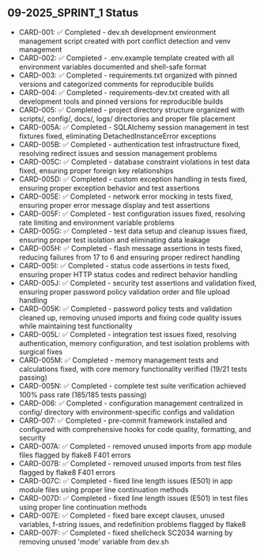 ## 09-2025_SPRINT_1 Status

- CARD-001: ✅ Completed - dev.sh development environment management script created with port conflict detection and venv management
- CARD-002: ✅ Completed - .env.example template created with all environment variables documented and shell-safe format
- CARD-003: ✅ Completed - requirements.txt organized with pinned versions and categorized comments for reproducible builds
- CARD-004: ✅ Completed - requirements-dev.txt created with all development tools and pinned versions for reproducible builds
- CARD-005: ✅ Completed - project directory structure organized with scripts/, config/, docs/, logs/ directories and proper file placement
- CARD-005A: ✅ Completed - SQLAlchemy session management in test fixtures fixed, eliminating DetachedInstanceError exceptions
- CARD-005B: ✅ Completed - authentication test infrastructure fixed, resolving redirect issues and session management problems
- CARD-005C: ✅ Completed - database constraint violations in test data fixed, ensuring proper foreign key relationships
- CARD-005D: ✅ Completed - custom exception handling in tests fixed, ensuring proper exception behavior and test assertions
- CARD-005E: ✅ Completed - network error mocking in tests fixed, ensuring proper error message display and test assertions
- CARD-005F: ✅ Completed - test configuration issues fixed, resolving rate limiting and environment variable problems
- CARD-005G: ✅ Completed - test data setup and cleanup issues fixed, ensuring proper test isolation and eliminating data leakage
- CARD-005H: ✅ Completed - flash message assertions in tests fixed, reducing failures from 17 to 6 and ensuring proper redirect handling
- CARD-005I: ✅ Completed - status code assertions in tests fixed, ensuring proper HTTP status codes and redirect behavior handling
- CARD-005J: ✅ Completed - security test assertions and validation fixed, ensuring proper password policy validation order and file upload handling
- CARD-005K: ✅ Completed - password policy tests and validation cleaned up, removing unused imports and fixing code quality issues while maintaining test functionality
- CARD-005L: ✅ Completed - integration test issues fixed, resolving authentication, memory configuration, and test isolation problems with surgical fixes
- CARD-005M: ✅ Completed - memory management tests and calculations fixed, with core memory functionality verified (19/21 tests passing)
- CARD-005N: ✅ Completed - complete test suite verification achieved 100% pass rate (185/185 tests passing)
- CARD-006: ✅ Completed - configuration management centralized in config/ directory with environment-specific configs and validation
- CARD-007: ✅ Completed - pre-commit framework installed and configured with comprehensive hooks for code quality, formatting, and security
- CARD-007A: ✅ Completed - removed unused imports from app module files flagged by flake8 F401 errors
- CARD-007B: ✅ Completed - removed unused imports from test files flagged by flake8 F401 errors
- CARD-007C: ✅ Completed - fixed line length issues (E501) in app module files using proper line continuation methods
- CARD-007D: ✅ Completed - fixed line length issues (E501) in test files using proper line continuation methods
- CARD-007E: ✅ Completed - fixed bare except clauses, unused variables, f-string issues, and redefinition problems flagged by flake8
- CARD-007F: ✅ Completed - fixed shellcheck SC2034 warning by removing unused 'mode' variable from dev.sh
